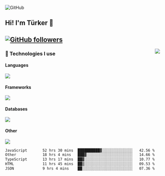 ![GitHub](https://github.com/turkwr/turkwr/assets/63150613/e5462c44-ccab-48a0-8a33-9f1ea91ff35d)
<!-- ## Hi! I'm Türker 🖐️ -->

##  Hi! I'm Türker 👋
## [![GitHub followers](https://img.shields.io/github/followers/turkwr?color=333&label=Follow&logo=github&logoColor=fff&style=flat-square)](https://github.com/turkwr?tab=followers)
<a href="https://discord.com/users/162740870607536128">
 <img src="https://lanyard.cnrad.dev/api/162740870607536128?hideTimestamp=true&idleMessage=Just%20chillin'%20at%20the%20moment&bg=161a23&animated=true" align="right" />
</a>

### 🧠 Technologies I use
#### Languages
![](https://skillicons.dev/icons?i=js,ts,py,php,go&theme=dark&perline=6)
#### Frameworks
![](https://skillicons.dev/icons?i=next,react,nodejs,tailwind,bootstrap,express&theme=dark&perline=6)
#### Databases
![](https://skillicons.dev/icons?i=mongodb,mysql,sqlite,postgres&theme=dark&perline=6)
#### Other
![](https://skillicons.dev/icons?i=github,git,figma,photoshop,cloudflare,vercel,replit,vscode,visualstudio,discord&theme=dark&perline=6)


<!--START_SECTION:waka-->

```txt
JavaScript       52 hrs 30 mins  ██████████▓░░░░░░░░░░░░░░   42.56 %
Other            18 hrs 4 mins   ███▓░░░░░░░░░░░░░░░░░░░░░   14.66 %
TypeScript       13 hrs 17 mins  ██▓░░░░░░░░░░░░░░░░░░░░░░   10.77 %
HTML             11 hrs 45 mins  ██▒░░░░░░░░░░░░░░░░░░░░░░   09.53 %
JSON             9 hrs 4 mins    ██░░░░░░░░░░░░░░░░░░░░░░░   07.36 %
```

<!--END_SECTION:waka-->
